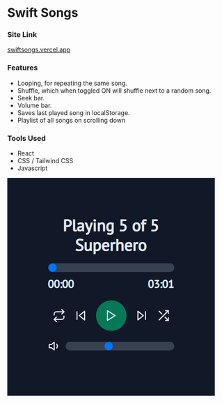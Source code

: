 # Swift Songs

### Site Link

[swiftsongs.vercel.app](https://swiftsongs.vercel.app/)

### Features

- Looping, for repeating the same song.
- Shuffle, which when toggled ON will shuffle next to a random song.
- Seek bar.
- Volume bar.
- Saves last played song in localStorage.
- Playlist of all songs on scrolling down

### Tools Used

- React
- CSS / Tailwind CSS
- Javascript

![image_not_found](/public/player.png)
